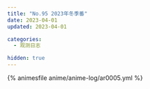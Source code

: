 ```yaml
---
title: "No.95 2023年冬季番"
date: 2023-04-01
updated: 2023-04-01

categories: 
  - 观测日志

hidden: true
---
```


{% animesfile anime/anime-log/ar0005.yml %}
